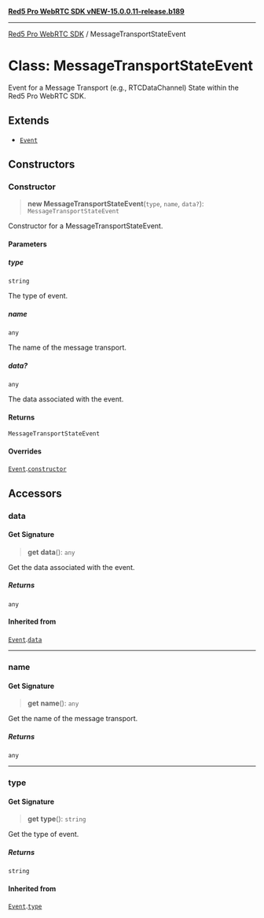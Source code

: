 [**Red5 Pro WebRTC SDK vNEW-15.0.0.11-release.b189**](../README.md)

***

[Red5 Pro WebRTC SDK](../globals.md) / MessageTransportStateEvent

# Class: MessageTransportStateEvent

Event for a Message Transport (e.g., RTCDataChannel) State within the Red5 Pro WebRTC SDK.

## Extends

- [`Event`](Event.md)

## Constructors

### Constructor

> **new MessageTransportStateEvent**(`type`, `name`, `data?`): `MessageTransportStateEvent`

Constructor for a MessageTransportStateEvent.

#### Parameters

##### type

`string`

The type of event.

##### name

`any`

The name of the message transport.

##### data?

`any`

The data associated with the event.

#### Returns

`MessageTransportStateEvent`

#### Overrides

[`Event`](Event.md).[`constructor`](Event.md#constructor)

## Accessors

### data

#### Get Signature

> **get** **data**(): `any`

Get the data associated with the event.

##### Returns

`any`

#### Inherited from

[`Event`](Event.md).[`data`](Event.md#data)

***

### name

#### Get Signature

> **get** **name**(): `any`

Get the name of the message transport.

##### Returns

`any`

***

### type

#### Get Signature

> **get** **type**(): `string`

Get the type of event.

##### Returns

`string`

#### Inherited from

[`Event`](Event.md).[`type`](Event.md#type)
